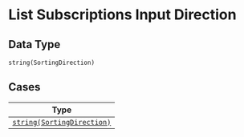 
# List Subscriptions Input Direction

## Data Type

`string(SortingDirection)`

## Cases

| Type |
|  --- |
| [`string(SortingDirection)`](../../../doc/models/sorting-direction.md) |

